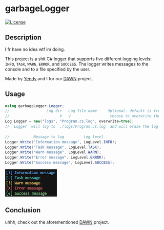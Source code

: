 # garbageLogger

[![License](https://img.shields.io/badge/license-WTFPL-blue.svg)](LICENSE)

## Description
I fr have no idea wtf im doing.

This project is a shit C# logger that supports five different logging levels: `INFO`, `TASK`, `WARN`, `ERROR`, and `SUCCESS`. The logger writes messages to the console and to a file specified by the user.

Made by [Yendy](https://github.com/YendisFish) and I for our [DAWN](https://github.com/The-Holy-Church-of-Terry-Davis/DAWN) project.

## Usage
```csharp
using garbageLogger.Logger;
//                 Log dir   Log file name     Optional- default is true:
//                       V   V                  choose to overwrite the log file each run
Log Logger = new("logs", "Program.cs.log", overwrite=true);
// `Logger` will log to `./logs/Program.cs.log` and will erase the log file each time the program is ran. 

//           Message to log         Log level  
Logger.Write("Information message", LogLevel.INFO);
Logger.Write("Task message", LogLevel.TASK);
Logger.Write("Warn message", LogLevel.WARN);
Logger.Write("Error message", LogLevel.ERROR);
Logger.Write("Success message", LogLevel.SUCCESS);
```

![Example Image](example.png)

## Conclusion
uhhh, check out the aforementioned [DAWN](https://github.com/The-Holy-Church-of-Terry-Davis/DAWN) project.
